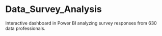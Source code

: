 # Data_Survey_Analysis
Interactive dashboard in Power BI analyzing survey responses from 630 data professionals.

